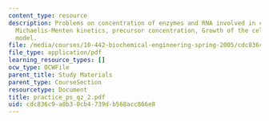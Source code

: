 ```yaml
---
content_type: resource
description: Problems on concentration of enzymes and RNA involved in cell synthesis,
  Michaelis-Menten kinetics, precursor concentration, Growth of the cell, structured
  model.
file: /media/courses/10-442-biochemical-engineering-spring-2005/cdc836c9a8b30cb4739db568acc866e8_practice_ps_qz_2.pdf
file_type: application/pdf
learning_resource_types: []
ocw_type: OCWFile
parent_title: Study Materials
parent_type: CourseSection
resourcetype: Document
title: practice_ps_qz_2.pdf
uid: cdc836c9-a8b3-0cb4-739d-b568acc866e8
---
```

